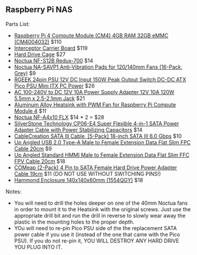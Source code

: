 ## Raspberry Pi NAS 

Parts List:
* [Raspberry Pi 4 Compute Module (CM4) 4GB RAM 32GB eMMC (CM4004032)](https://shopping.google.com/search?q=CM4004032) $110
* [Interceptor Carrier Board](https://www.axzez.com/product-page/interceptor-carrier-board) $119
* [Hard Drive Cage](https://www.amazon.com/dp/B0854QRSC2) $27
* [Noctua NF-S12B Redux-700](https://www.amazon.com/dp/B00L8IYCJI) $14
* [Noctua NA-SAVP1 Anti-Vibration Pads for 120/140mm Fans (16-Pack, Grey)](https://www.amazon.com/dp/B07SWRXT3D) $9
* [RGEEK 24pin PSU 12V DC Input 150W Peak Output Switch DC-DC ATX Pico PSU Mini ITX PC Power](https://www.amazon.com/dp/B07WDG49S8) $26
* [AC 100-240V to DC 12V 10A Power Supply Adapter 12V 10A 120W 5.5mm x 2.5-2.1mm Jack](https://www.amazon.com/dp/B07MXXXBV8) $21
* [Aluminum Alloy Heatsink with PWM Fan for Raspberry Pi Compute Module 4](https://www.amazon.com/dp/B092PMY7RC) $11
* [Noctua NF-A4x10 FLX](https://www.amazon.com/dp/B009NQLT0M) $14 * 2 = $28
* [SilverStone Technology CP06-E4 Super Flexible 4-in-1 SATA Power Adapter Cable with Power Stabilizing Capacitors](https://www.amazon.com/dp/B07KT992G2) $14
* [CableCreation SATA III Cable, [5-Pack] 18-inch SATA III 6.0 Gbps](https://www.amazon.com/dp/B01IBA3ITK) $10
* [Up Angled USB 2.0 Type-A Male to Female Extension Data Flat Slim FPC Cable 20cm](https://www.amazon.com/dp/B094Y293ZM) $9
* [Up Angled Standard HMMI Male to Female Extension Data Flat Slim FFC FPV Cable 20cm](https://www.amazon.com/dp/B07BWG2XT5) $18
* [COMeap (2-Pack) 4 Pin to SATA Female Hard Drive Power Adapter Cable 19cm](https://www.amazon.com/dp/B07JHBJWD4) $11 (DO NOT USE WITHOUT SWITCHING PINS!)
* [Hammond Enclosure 140x140x60mm (1554QGY)](http://tinyurl.com/2p8vmdeu) $18

Notes:
* You will need to drill the holes deeper on one of the 40mm Noctua fans in order to mount it to the Heatsink with the original screws.  Just use the appropriate drill bit and run the drill in reverse to slowly wear away the plastic in the mounting holes to the proper depth.
* YOu will need to re-pin Pico PSU side of the the replacement SATA power cable if you use it (instead of the one that came with the Pico PSU).  If you do not re-pin it, YOU WILL DESTROY ANY HARD DRIVE YOU PLUG INTO IT.
